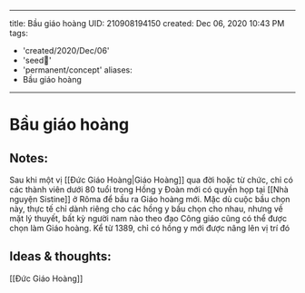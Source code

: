 
---
title: Bầu giáo hoàng
UID: 210908194150
created: Dec 06, 2020 10:43 PM
tags:
  - 'created/2020/Dec/06'
  - 'seed🥜'
  - 'permanent/concept'
aliases:
  - Bầu giáo hoàng
---
# Bầu giáo hoàng

## Notes:
Sau khi một vị [[Đức Giáo Hoàng|Giáo Hoàng]] qua đời hoặc từ chức, chỉ có các thành viên dưới 80 tuổi trong Hồng y Đoàn mới có quyền họp tại [[Nhà nguyện Sistine]] ở Rôma để bầu ra Giáo hoàng mới. Mặc dù cuộc bầu chọn này, thực tế chỉ dành riêng cho các hồng y bầu chọn cho nhau, nhưng về mặt lý thuyết, bất kỳ người nam nào theo đạo Công giáo cũng có thể được chọn làm Giáo hoàng. Kể từ 1389, chỉ có hồng y mới được nâng lên vị trí đó

## Ideas & thoughts:
[[Đức Giáo Hoàng]]
